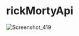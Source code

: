 # rickMortyApi
![Screenshot_419](https://github.com/Victoritalo/rickMortyApi/assets/108995269/15540211-953a-4fe0-aba5-49f137ee38f4)